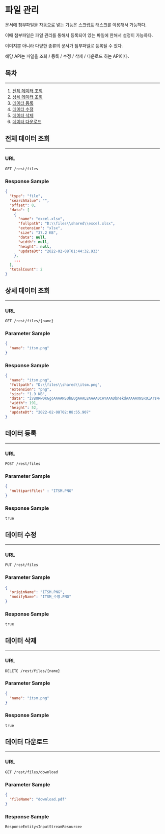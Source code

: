 # 파일 관리

문서에 첨부파일을 자동으로 넣는 기능은 스크립트 태스크를 이용해서 가능하다.

이때 첨부파일은 파일 관리를 통해서 등록되어 있는 파일에 한해서 설정이 가능하다.

이미지뿐 아니라 다양한 종류의 문서가 첨부파일로 등록될 수 있다.

해당 API는 파일을 조회 / 등록 / 수정 / 삭제 / 다운로드 하는 API이다.

## 목차

---

1. [전체 데이터 조회](#전체-데이터-조회)
2. [상세 데이터 조회](#상세-데이터-조회)
3. [데이터 등록](#데이터-등록)
4. [데이터 수정](#데이터-수정)
5. [데이터 삭제](#데이터-삭제)
5. [데이터 다운로드](#데이터-다운로드)

## 전체 데이터 조회

---

### URL

```
GET /rest/files
```

### Response Sample

```json
{
  "type": "file",
  "searchValue": "",
  "offset": 0,
  "data": [
    {
      "name": "excel.xlsx",
      "fullpath": "D:\\files\\shared\\excel.xlsx",
      "extension": "xlsx",
      "size": "37.2 KB",
      "data": null,
      "width": null,
      "height": null,
      "updateDt": "2022-02-08T01:44:32.933"
    },
    ...
  ],
  "totalCount": 2
}
```

## 상세 데이터 조회

---

### URL

```
GET /rest/files/{name}
```

### Parameter Sample

```json
{
  "name": "itsm.png"
}
```

### Response Sample

```json
{
  "name": "itsm.png",
  "fullpath": "D:\\files\\shared\\itsm.png",
  "extension": "png",
  "size": "1.9 KB",
  "data": "iVBORw0KGgoAAAANSUhEUgAAAL8AAAA0CAYAAADbnekdAAAAAXNSR0IArs4c6QAAAARnQU1BAA...",
  "width": 191,
  "height": 52,
  "updateDt": "2022-02-08T02:08:55.907"
}
```

## 데이터 등록

---

### URL

```
POST /rest/files
```

### Parameter Sample

```json
{
  "multipartFiles" : "ITSM.PNG"
}
```

### Response Sample

```
true
```

## 데이터 수정

---

### URL

```
PUT /rest/files
```

### Parameter Sample

```json
{
  "originName": "ITSM.PNG",
  "modifyName": "ITSM_수정.PNG"
}
```

### Response Sample

```
true
```

## 데이터 삭제

---

### URL

```
DELETE /rest/files/{name}
```

### Parameter Sample

```json
{
  "name": "itsm.png"
}
```

### Response Sample

```
true
```

## 데이터 다운로드

---

### URL

```
GET /rest/files/download
```

### Parameter Sample

```json
{
  "fileName": "download.pdf"
}
```

### Response Sample

```
ResponseEntity<InputStreamResource>
```
